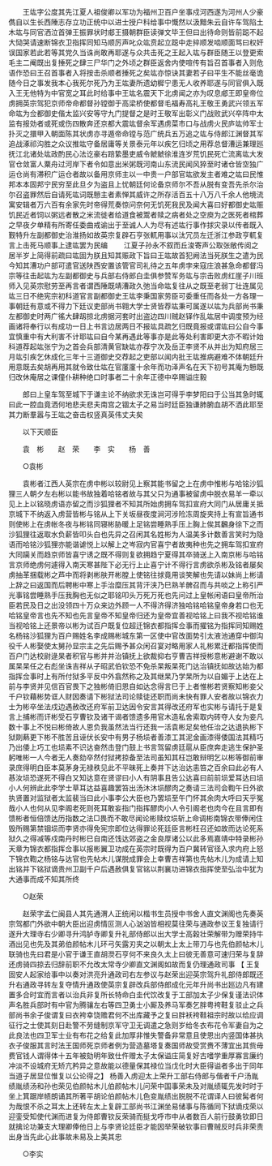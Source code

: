 <!-- { "loadSidebar": true } -->
　　王竑字公度其先江夏人祖俊卿以军功为福州卫百户坐事戍河西遂为河州人少豪儁自以生长西陲志存立功正统中以进士授户科给事中慨然以汲黯朱云自许车驾陷土木竑与同官洒泣首弹王振罪状时郕王摄朝群臣读弹文毕王但曰出待命则皆前跽不起大恸哭请速断锦衣卫指挥同知马顺厉声叱众竑贲起立跽中走捽顺发啮顺面骂曰权奸误国家若此若等其党久当诛尚敢再耶遂与众共击死之王起入竑与群臣随王以登更索毛主二阉既出复捶死之肆三尸华门之外顷之群臣返舍内使喧传有旨召首事者入则危语作恐曰王召首事者入将按击杀顺者捶死之矣竑亦惊诀其妻若子曰平生不能丝毫诡随今日之事发我本心我死尔死乃为王竑妻所遗幼穉宁患无人收养耶遂与同官俱入既入王无他特为中官宽之耳此时给事中王竑名震天下北虏闻之亦为叹息郕王即皇帝位虏拥英宗驾犯京师帝命都督孙镗御于高梁桥使都督毛福寿高礼王敬王勇武兴领五军命竑为佥都御史偕太监兴安等守九门提督之是时王敬军出彰义门战败武兴卒阵中太监有报効者或死或伤四散奔还京都大震竑督余军遇虏菜市口与战虏火民庐竑帅军士扑灭之擐甲入朝面陈其状虏亦寻遁帝命镗与范广统兵五万追之竑与侍郎江渊督其军追战涿祁沟胜之众议推竑守备居庸等关景泰元年以疾乞归顷之用荐总督漕运兼理廵抚江北诸处竑政酌民心法讫豪右踣絷墨吏威令虩虩徐淮连岁荒饥民死亡流离竑大发官仓敛富人粟舟过河岸下者令如意出米粥既河南山东流民闻风猝至时诸仓皆空独广运仓尚有滞积广运仓者故以备用京师主以一中贵一户部官竑欲发主者难之竑曰民惟邦本本固邦宁民穷至此旦夕为盗且上忧朝廷何论备京师尔不吾从脱有变吾先杀尔治尔召盗罪然后自请死竑词既戅主者素惮其威许之所存活百五十八万八千余人他境流寓安辑者万六百有余家先时帝得荒奏惊问奈何无饥死我民及闻大喜曰好都御史竑赈饥民近者饲以粥远者散之米流徙者给道食被鬻者赎之病者处之空庾为之医死者棺葬之早夜夕单精有所寄任委曲戒谕出于至诚人人为尽有述竑行事作捄灾录以传者既入觐特升左副都御史治淮扬如故英宗复辟石亨张軏用事以汰冗员左迁浙江参政亨軏复言上击死马顺事上逮竑罢为民编 
　　江夏子孙永不叙而丘浚寄声公取张敞传阅之居半岁上简得前疏曰竑固为朕且知其赈政下旨曰王竑故首犯阙法当死朕生之遣为民今知其漕功户部可遣官送陕西安置该管官司礼待之五年虏孛来寇庄浪甚急命都督冯宗等往击起竑为左副都御史与兵部右侍郎白圭俱参赞军务竑与宗击败虏红崖子川班师入见英宗慰劳至再言者谓西陲既靖漕政久弛当命竑复往从之既至老弱丁壮连属见竑三日不绝宪宗初科道官言副都御史王竑李秉国家劳臣可委重任而各处一方各理一事朝廷有意或不得力下廷议吏部尚书翱大学士贤皆荐竑秉可属遂以竑为兵部尚书秉左都御史时两广徭大肆刼掠北虏据河套时出盗边四川贼赵铎作乱竑居中调度预为经画诸将奉行以有成功一日上书言边居两日不报竑具疏乞归既竟报或谓竑曰公自今事宜慎重中有大利害不计耶竑曰自今某再遇此等事亦是此等处利害即更大亦不暇计始科道荐起竑张宁为之首会兵部清黄官缺竑亦荐宁次及岳正李贤不从并出为知府居三月竑引疾乞休成化三年十三道御史交荐起之吏部以闻内批王竑推病避难不体朝廷升用意既去矣胡再用其就令致仕竑在官廑廑十余年而功泽声名在天下初号其庵为戅既归改休庵居之课僮仆耕种绝口时事者二十余年正德中卒赐谥庄毅 

　　郎曰上皇车驾至城下于谦主论不纳欲求无诛岂可得乎李梦阳曰于公当其急时辄曰此一腔血竟洒何地悲夫悲夫南宫之锢太子之易当时廷臣独谦肺腑血胡不洒此耶至其力断羣嚣与王竑之奋击权竖真英伟丈夫矣 

　　以下天顺臣 

　　袁　彬　　赵　荣　　李　实　　杨　善 

　　○袁彬 

　　袁彬者江西人英宗在虏中彬以较尉见上察其能书留之上在虏中惟彬与哈铭沙狐狸三人朝夕左右彬以能书故独着哈铭者故与其父只为通事被留虏中脱衣易羊一牵以见上上以铭晓虏语亦留之而沙狐狸者不知其所始虏拥车驾扣宣府大同门从居庸关抵京城下不纳返入虏营皆彬与铭从上下关坂昼夜度涧河涉险冻周旋夹持上有宣旨通书则使彬上在虏帐冬夜与彬铭同寝彬胁暖上足铭尝睡熟手压上胸上俟其飜身徐下之而沙狐狸往返取水负薪皆叩头白也先异之召闲其名姓彬为人温美多计数善言笑时为隐语而哈铭沙狐狸亦能谐谑悦上以解上之岑寂内官喜宁者故夷种也先之拥车驾扣宣府大同躏关而趋京师皆喜宁诱之既不得则复欲拥趋宁夏得其卒骑送上入南京彬与哈铭言京师绝虏何遽得入南天寒甚陛下必无行上止喜宁计不得行言虏欲杀彬及铭者屡矣虏抽革捆载彬之芦中而将剥彬肤开彬膛上使铭往捄竟用谈笑解也先请以妹尚上彬请上辞之曰返国而后聘彬中寒上手治糜压其背汗浃乃巳熟羊髀召而与共啖之上称引严光事铭尝睡熟手压我胸也无似之耶铭叩头万死万死也先问过上皇帐闲语曰皇帝所治臣若民及日之出没领四十万众来边外顾一人不得济得济独哈铭哈铭皇帝身若口也无哈铭皇帝言也先不知也先言皇帝不知皇帝归还为皇帝宜善视哈铭上曰我不视哈铭谁当视哈铭上还景帝以彬为试百户既复位超迁锦衣都指挥佥事而擢铭为指挥同知赐姓名杨铭沙狐狸为百户赐姓名李成赐彬城东第一区使中官改面势引太液池通穿中御沟役千人彬娶使太舅孙显宗主之先后赐予甚众闲召宴对略用家人礼彬累迁都指挥使而百户门达校尉逯杲者积官与彬并并治镇抚上欲裁抑右亨曹吉祥授彬意彬避谢不敢以属杲杲任之右彪坐诛吉祥从子昭武伯钦恐不免杀杲叛杲死门达治镇抚如故达始为都指挥佥事时上有所付狱多平反中外翕然称之及其继杲乃学杲所为以自媚于上达在上前与李贤并见信百官畏下之独彬倚旧恩自如达念得言巳于上者惟彬若贤察知彬妾父千户钦藉彬势诓人财因奏请下彬狱法司论赎徒还职而尚未快有罪人安者故以锦衣力士为彬卒坐法戍边遇赦改还府军前卫达因令安言其得改还府军也实彬与请托于是复言上捕彬而讦彬受石亨曹钦及诸干谒者馈遗多用官木造私舍索取内砖夺人女为妾凡数十事上不悦曰彬倚故人恩负我虽然法当行还我一活袁彬足矣他任治之达退执彬下狱剟爇更下彬不胜苦且诬伏长安中有男子杨埙者善漆工其泥金画漆得倭国法其精巧乃出倭上巧工也埙素不识达奋然击登门鼓上书言驾留虏廷扈从臣庶奔走逃生保护圣躬唯彬一人今者无人奏劾卒然付狱拷掠备至法司虽知其枉岂敢辩明乞以彬等御前审录庶得明白臣本莫茅身无禄秩见此不平昧死上奏并下达治达恚笞之百余曰此必有人惎汝埙恐遂死不得白又知达意在贤谬曰小人有阴事且告公达喜曰前前埙爱耳达曰埙小人何辨此此李学士草耳达益喜趣罢笞出汤沐沐埙醪肉之奏请三法司会鞫午日外欲执贤置对监狱者太监裴当曰此小事李公大臣也乃罢埙至午门怀其余肉大呼曰天乎冤哉小人也何从见李阁老死则死耳敢妄指门指挥醪肉小人令引阁老也肉今在且言即有馈彬者恒倍馈达历指数之法□畏而不敢尽闻论彬赎纹埙斩上命调彬南锦衣带俸闲住毁所赐第禁锢埙而李贤亦得免宪宗即位达得罪论死廷臣言彬枉召还如故而达论死系狱久之得减等戍南丹时彬巳自南还饯达郊盗之金良厚诸公以此多焉嘉靖中特录彬孙天章为锦衣都指挥佥事以报彬翼卫功成在英宗时既得为百户冀转官径入求内府上怒下锦衣鞫之杨铭与达官也先帖木儿谋脱成罪会上幸曹吉祥第也先帖木儿为成请上知出铭并下铭狱谪贵州卫副千户后遇赦俱复官铭以荆襄功进锦衣指挥使至弘治中犹为大通事而成不知其所终 

　　○赵荣 

　　赵荣字孟仁闽县人其先通渭人正统闲以楷书生员授中书舍人直文渊阁也先奏英宗驾都门外欲中朝大臣出迎虏情叵测人心汹汹皆相视莫往荣与通政参议王复独请行遂升大理寺右少卿寻升鸿胪寺卿复升礼部侍郎以出大学士高榖壮荣解带为赠荣持牛酒出见也先及其弟伯颜帖木儿环弓矢露刃夹之以朝太上太上带刀与也先伯颜帖木儿联骑也先曰君是小官于谦王直胡濙石亨何不来良久太上曰彼无善意可速归荣与复辞还虏骑四掠去归辞前职不允改太常寺少卿直文渊阁如故而复仍理通政司事 【 王复固安人起家给事中以奏对洪亮升通政司右左参议与赵荣出迎英宗驾升礼部侍郎既还升右通政寻转左复夺情升通政使英宗复辟改兵部侍郎成化元年升尚书出廵边凡有建置多合时宜而言者以治兵非复所长特命白圭代饮改复于工部加太子少保复谨法识体声名胜兵部时有中官为腾骧左右等四卫勇士小厮及养马军奏乞胖粤袴鞋复驳止之兵部尚书余子俊谓复曰衣袴幸饶赡君何不出库藏予之复曰胖袄袴鞋祖宗时故以给应调征行之士使其刻日赴警不劳缝制京军守卫无调遣之急则岁给冬衣布花令军妻自为之此良法也四卫军士业有布花之给复此加厚非惟失警备非常意且使恩出内竖国体甚执衣子俊服其言时法王国师死京师者例为营造墓塔复奏国师故受赏赉不薄宜出其赀毋费官钱人谓得体十五年被劾明年致仕仵赠太子太保谥庄简复好古嗜学重厚寡言廉约冲淡不设城府无矫亢矜异之意故能以德量保其禄位当戊化时大臣得谥者多出于同年当道子居显位惟复以公论得之】 杨善入虏迎太上荣升工部右侍郎与偕者千户汤胤绩胤绩汤和孙也荣见伯颜帖木儿伯颜帖木儿问荣中国事荣未及对胤绩辄先发时时于坐上箕踞岸帻朗诵其所著平胡论伯颜帖木儿色变胤绩出脱脱不花谓译人曰彼髯者何为哉恨不杀之耳太上还转左太上复辟工部尚书江渊坐易储事与陈循同下狱谪戍荣以迎銮受知使代渊而进复为侍郎曹钦反荣骑而挺戈呼市中从者数百人前行鼓勇钦即日就擒论功兼支大理卿俸他日上与李贤论廷臣才能因举荣破钦事曰曹贼反时兵非荣责出身当先此心此事故未易及上美其忠 

　　○李实 

